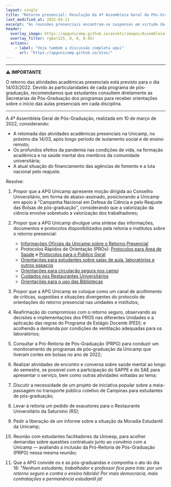 ```yaml
---
layout: single
title: "Retorno presencial: Resolução da 4ª Assembleia Geral da Pós-Graduação"
last_modified_at: 2022-03-11
excerpt: "As reuniões presenciais encontram-se suspensas em virtude da pandemia da Covid-19."
header:
  overlay_image: https://apgunicamp.github.io/assets/images/Assembleia-1.jpeg
  overlay_filter: rgba(125, 0, 0, 0.95)
  actions:
    - label: "Veja também a discussão completa aqui"
      url: "https://apgunicamp.github.io/atas/"
---
```


---
 ⚠️ **IMPORTANTE** 
 
 O retorno das atividades acadêmicas presenciais está previsto para o dia 14/03/2022. Devido às particularidades de cada programa de pós-graduação, recomendamos que estudantes consultem diretamente as Secretarias de Pós-Graduação dos programas para receber orientações sobre o início das aulas presenciais em cada disciplina. 

 ---

A 4ª Assembleia Geral de Pós-Graduação, realizada em 10 de março de 2022, considerando:

* A retomada das atividades acadêmicas presenciais na Unicamp, no próximo dia 14/03, após longo período de isolamento social e de ensino remoto;
* Os profundos efeitos da pandemia nas condições de vida, na formação acadêmica e na saúde mental dos membros da comunidade universitária;
* A atual situação do financiamento das agências de fomento e a luta nacional pelo reajuste.
 
 Resolve:

1. Propor que a APG Unicamp apresente moção dirigida ao Conselho Universitário, em forma de abaixo-assinado, posicionando a Unicamp em apoio à "Campanha Nacional em Defesa da Ciência e pelo Reajuste das Bolsas de pós-graduação", considerando que a valorização da ciência envolve sobretudo a valorização dos trabalhadores;
2. Propor que a APG Unicamp divulgue uma síntese das informações, documentos e protocolos disponibilizados pela reitoria e institutos sobre o retorno presencial:

   + [Informações Oficiais da Unicamp sobre o Retorno Presencial](https://www.unicamp.br/unicamp/tv/retomada)
   + Protocolos Rápidos de Orientação (PROs): [Protocolos para Área de Saúde](https://www.unicamp.br/unicamp/cartilha-covid-19/protocolos-rapidos-de-orientacao-pros-area-de-saude) e [Protocolos para o Público Geral](https://www.unicamp.br/unicamp/cartilha-covid-19/protocolos-rapidos-de-orientacao-pros-publico-geral)
   + [Orientações para estudantes sobre salas de aula, laboratórios e outros espaços](https://www.unicamp.br/unicamp/cartilha-covid-19/estudantes)
   + [Orientações para circulação segura nos campi](https://www.unicamp.br/unicamp/cartilha-covid-19/circulacao-no-campus)
   + [Cuidados nos Restaurantes Universitários](https://www.unicamp.br/unicamp/cartilha-covid-19/restaurantes-universitarios)
   + [Orientações para o uso das Bibliotecas](https://www.unicamp.br/unicamp/cartilha-covid-19/uso-das-bibliotecas)

3. Propor que a APG Unicamp se coloque como um canal de acolhimento de críticas, sugestões e situações divergentes do protocolo de orientações do retorno presencial nas unidades e institutos;
4. Reafirmação do compromisso com o retorno seguro, observando as decisões e implementações dos PROS nas diferentes Unidades e a aplicação das regras do Programa de Estágio Docente (PED); e acolhendo a demanda por condições de ventilação adequadas para os laboratórios;
5. Consultar a Pró-Reitoria de Pós-Graduação (PRPG) para conduzir um monitoramento de programas de pós-graduação da Unicamp que tiveram cortes em bolsas no ano de 2022;
6. Realizar atividades de encontro e conversa sobre saúde mental ao longo do semestre, se possível com a participação do SAPPE e do SAE para apresentar o serviço, bem como outras atividades voltadas ao tema;
7. Discutir a necessidade de um projeto de iniciativa popular sobre a meia-passagem no transporte público coletivo de Campinas para estudantes de pós-graduação;
8. Levar à reitoria um pedido de exaustores para o Restaurante Universitário da Saturnino (RS);
9. Pedir a liberação de um informe sobre a situação da Moradia Estudantil da Unicamp;
10. Reunião com estudantes facilitadores da Univesp, para acolher demandas sobre questões contratuais junto ao convênio com a Unicamp — avaliando a inclusão da Pró-Reitoria de Pós-Graduação (PRPG) nessa mesma reunião;
11. Que a APG convide os e as pós-graduandas e componha o ato do dia 18: "*Nenhum estudante, trabalhador e professor fica para trás: por um retorno seguro e contra o ensino híbrido! Por mais democracia, mais contratações e permanência estudantil já!*
